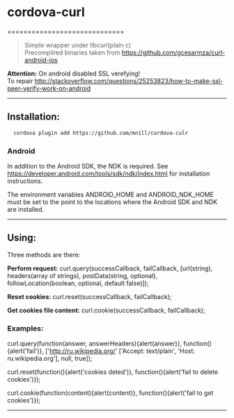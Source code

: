 # cordova-curl
=============================
> Simple wrapper under libcurl(plain c)  
> Precomplired binaries taken from https://github.com/gcesarmza/curl-android-ios

**Attention:**
On android disabled SSL verefying!   
To repair http://stackoverflow.com/questions/25253823/how-to-make-ssl-peer-verify-work-on-android

 --------------------------------------------------------------------------------  
## Installation:
```bash
  cordova plugin add https://github.com/mnill/cordova-culr
```

### Android
In addition to the Android SDK, the NDK is required. See https://developer.android.com/tools/sdk/ndk/index.html for installation instructions.

The environment variables ANDROID_HOME and ANDROID_NDK_HOME must be set to the point to the locations where the Android SDK and NDK are installed.

 --------------------------------------------------------------------------------  

## Using:

Three methods are there:


**Perform request:** curl.query(successCallback, failCallback, [url(string), headers(array of strings), postData(string, optional), followLocation(boolean, optional, default false)]);

**Reset cookies:** curl.reset(successCallback, failCallback);  

**Get cookies file content:** curl.cookie(successCallback, failCallback);

 
### Examples:
curl.query(function(answer, answerHeaders){alert(answer)}, function(){alert('fail')}, ['http://ru.wikipedia.org/' ['Accept: text/plain', 'Host: ru.wikipedia.org'], null, true]);

curl.reset(function(){alert('cookies deted')}, function(){alert('fail to delete cookies')});

curl.cookie(function(content){alert(content)}, function(){alert('fail to get cookies')});

 --------------------------------------------------------------------------------  